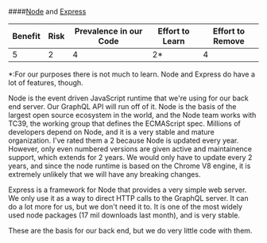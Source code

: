 ####[Node](https://nodejs.org/en/) and [Express](http://expressjs.com/)

| Benefit | Risk | Prevalence in our Code | Effort to Learn | Effort to Remove |
| ------- | ---- | ---------------------- | --------------- | ---------------- |
| 5       | 2    | 4                      | 2\*             | 4                |

\*:For our purposes there is not much to learn. Node and Express do have a lot of features, though.

Node is the event driven JavaScript runtime that we're using for our back end server. Our GraphQL API will run off of it. Node is the basis of the largest open source ecosystem in the world, and the Node team works with TC39, the working group that defines the ECMAScript spec. Millions of developers depend on Node, and it is a very stable and mature organization. I've rated them a 2 because Node is updated every year. However, only even numbered versions are given active and maintainence support, which extends for 2 years. We would only have to update every 2 years, and since the node runtime is based on the Chrome V8 engine, it is extremely unlikely that we will have any breaking changes.

Express is a framework for Node that provides a very simple web server. We only use it as a way to direct HTTP calls to the GraphQL server. It can do a lot more for us, but we don't need it to. It is one of the most widely used node packages (17 mil downloads last month), and is very stable.

These are the basis for our back end, but we do very little code with them.
